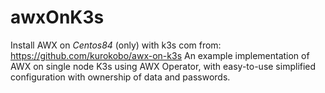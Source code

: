 # awxOnK3s
Install AWX on *Centos84* (only) with k3s
com from: https://github.com/kurokobo/awx-on-k3s
An example implementation of AWX on single node K3s using AWX Operator, with easy-to-use simplified configuration with ownership of data and passwords.

